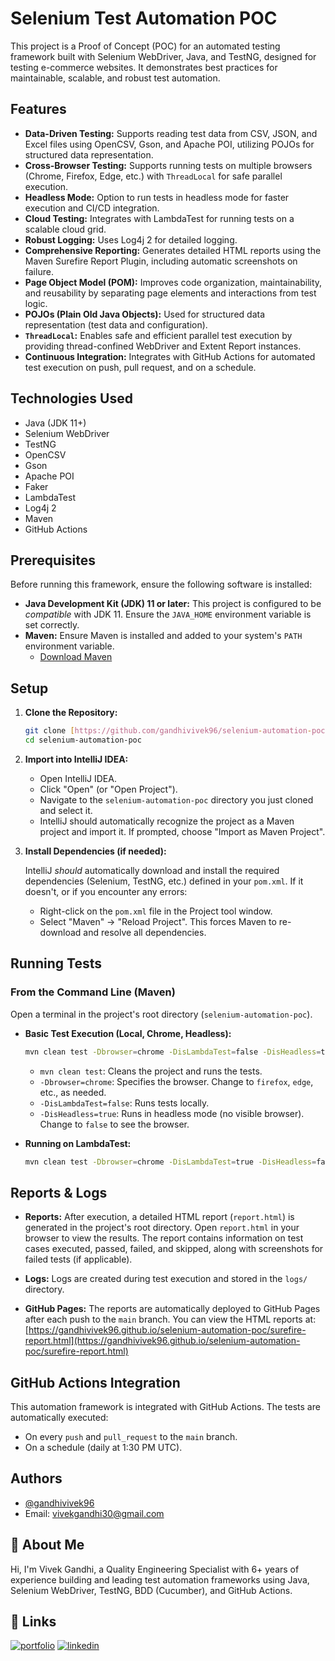 
# Selenium Test Automation POC

This project is a Proof of Concept (POC) for an automated testing framework built with Selenium WebDriver, Java, and TestNG, designed for testing e-commerce websites. It demonstrates best practices for maintainable, scalable, and robust test automation.




## Features

*   **Data-Driven Testing:** Supports reading test data from CSV, JSON, and Excel files using OpenCSV, Gson, and Apache POI, utilizing POJOs for structured data representation.
*   **Cross-Browser Testing:** Supports running tests on multiple browsers (Chrome, Firefox, Edge, etc.) with `ThreadLocal` for safe parallel execution.
*   **Headless Mode:** Option to run tests in headless mode for faster execution and CI/CD integration.
*   **Cloud Testing:** Integrates with LambdaTest for running tests on a scalable cloud grid.
*   **Robust Logging:** Uses Log4j 2 for detailed logging.
*   **Comprehensive Reporting:** Generates detailed HTML reports using the Maven Surefire Report Plugin, including automatic screenshots on failure.
*   **Page Object Model (POM):**  Improves code organization, maintainability, and reusability by separating page elements and interactions from test logic.
*   **POJOs (Plain Old Java Objects):**  Used for structured data representation (test data and configuration).
*   **`ThreadLocal`:** Enables safe and efficient parallel test execution by providing thread-confined WebDriver and Extent Report instances.
*   **Continuous Integration:** Integrates with GitHub Actions for automated test execution on push, pull request, and on a schedule.

## Technologies Used

*   Java (JDK 11+)
*   Selenium WebDriver
*   TestNG
*   OpenCSV
*   Gson
*   Apache POI
*   Faker
*   LambdaTest
*   Log4j 2
*   Maven
*   GitHub Actions


## Prerequisites

Before running this framework, ensure the following software is installed:

*   **Java Development Kit (JDK) 11 or later:** This project is configured to be *compatible* with JDK 11. Ensure the `JAVA_HOME` environment variable is set correctly.
*   **Maven:** Ensure Maven is installed and added to your system's `PATH` environment variable.
    *   [Download Maven](https://maven.apache.org/download.cgi)
    
## Setup

1.  **Clone the Repository:**

    ```bash
    git clone [https://github.com/gandhivivek96/selenium-automation-poc.git](https://github.com/gandhivivek96/selenium-automation-poc.git)
    cd selenium-automation-poc
    ```

2.  **Import into IntelliJ IDEA:**

    *   Open IntelliJ IDEA.
    *   Click "Open" (or "Open Project").
    *   Navigate to the `selenium-automation-poc` directory you just cloned and select it.
    *   IntelliJ should automatically recognize the project as a Maven project and import it.  If prompted, choose "Import as Maven Project".

3.  **Install Dependencies (if needed):**

    IntelliJ *should* automatically download and install the required dependencies (Selenium, TestNG, etc.) defined in your `pom.xml`.  If it doesn't, or if you encounter any errors:

    *   Right-click on the `pom.xml` file in the Project tool window.
    *   Select "Maven" -> "Reload Project".  This forces Maven to re-download and resolve all dependencies.

## Running Tests

### From the Command Line (Maven)

Open a terminal in the project's root directory (`selenium-automation-poc`).

*   **Basic Test Execution (Local, Chrome, Headless):**

    ```bash
    mvn clean test -Dbrowser=chrome -DisLambdaTest=false -DisHeadless=true -X
    ```

    *   `mvn clean test`: Cleans the project and runs the tests.
    *   `-Dbrowser=chrome`:  Specifies the browser. Change to `firefox`, `edge`, etc., as needed.
    *   `-DisLambdaTest=false`:  Runs tests locally.
    *   `-DisHeadless=true`:  Runs in headless mode (no visible browser).  Change to `false` to see the browser.

*   **Running on LambdaTest:**
    
    ```bash
    mvn clean test -Dbrowser=chrome -DisLambdaTest=true -DisHeadless=false -X
    ```
## Reports & Logs

*   **Reports:** After execution, a detailed HTML report (`report.html`) is generated in the project's root directory. Open `report.html` in your browser to view the results.  The report contains information on test cases executed, passed, failed, and skipped, along with screenshots for failed tests (if applicable).

*   **Logs:** Logs are created during test execution and stored in the `logs/` directory.

*   **GitHub Pages:** The reports are automatically deployed to GitHub Pages after each push to the `main` branch. You can view the HTML reports at: [https://gandhivivek96.github.io/selenium-automation-poc/surefire-report.html](https://gandhivivek96.github.io/selenium-automation-poc/surefire-report.html)

## GitHub Actions Integration

This automation framework is integrated with GitHub Actions.  The tests are automatically executed:

*   On every `push` and `pull_request` to the `main` branch.
*   On a schedule (daily at 1:30 PM UTC).
## Authors

- [@gandhivivek96](https://github.com/gandhivivek96)
- Email: vivekgandhi30@gmail.com


## 🚀 About Me
Hi, I'm Vivek Gandhi, a Quality Engineering Specialist with 6+ years of experience building and leading test automation frameworks using Java, Selenium WebDriver, TestNG, BDD (Cucumber), and GitHub Actions.


## 🔗 Links
[![portfolio](https://img.shields.io/badge/my_portfolio-000?style=for-the-badge&logo=ko-fi&logoColor=white)](https://github.com/gandhivivek96)
[![linkedin](https://img.shields.io/badge/linkedin-0A66C2?style=for-the-badge&logo=linkedin&logoColor=white)](https://www.linkedin.com/in/gandhivivek96/)


